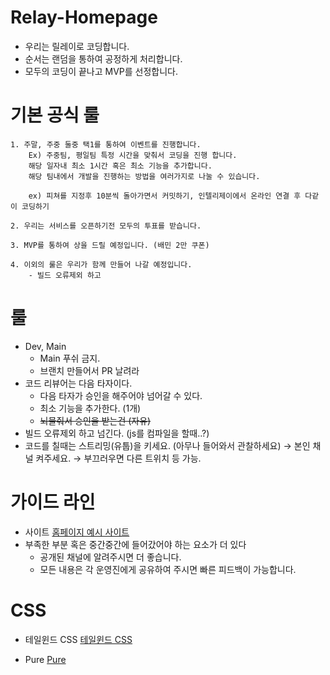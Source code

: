 # Relay-Homepage
- 우리는 릴레이로 코딩합니다.
- 순서는 랜덤을 통하여 공정하게 처리합니다.
- 모두의 코딩이 끝나고 MVP를 선정합니다.

# 기본 공식 룰
```
1. 주말, 주중 둘중 택1를 통하여 이벤트를 진행합니다.
	Ex) 주중팀, 평일팀 특정 시간을 맞춰서 코딩을 진행 합니다.
	해당 일자내 최소 1시간 혹은 최소 기능을 추가합니다.
	해당 팀내에서 개발을 진행하는 방법을 여러가지로 나눌 수 있습니다.

	ex) 피쳐를 지정후 10분씩 돌아가면서 커밋하기, 인텔리제이에서 온라인 연결 후 다같이 코딩하기

2. 우리는 서비스를 오픈하기전 모두의 투표를 받습니다.

3. MVP를 통하여 상을 드릴 예정입니다. (배민 2만 쿠폰)

4. 이외의 룰은 우리가 함께 만들어 나갈 예정입니다.
	- 빌드 오류제외 하고
```

# 룰

- Dev, Main
    - Main 푸쉬 금지.
    - 브랜치 만들어서 PR 날려라
- 코드 리뷰어는 다음 타자이다.
    - 다음 타자가 승인을 해주어야 넘어갈 수 있다.
    - 최소 기능을 추가한다. (1개)
    - ~~뇌물줘서 승인을 받는건 (자유)~~
- 빌드 오류제외 하고 넘긴다. (js를 컴파일을 할때..?)
- 코드를 칠때는 스트리밍(유툽)을 키세요.
(아무나 들어와서 관찰하세요)
→ 본인 채널 켜주세요.
→ 부끄러우면 다른 트위치 등 가능.


# 가이드 라인

- 사이트
[홈페이지 예시 사이트](https://sites.google.com/view/ausg-4th/)
- 부족한 부분 혹은 중간중간에 들어갔어야 하는 요소가 더 있다
    - 공개된 채널에 알려주시면 더 좋습니다.
    - 모든 내용은 각 운영진에게 공유하여 주시면 빠른 피드백이 가능합니다.

# CSS

- 테일윈드 CSS
    [테일윈드 CSS](https://tailwindcss.com/)

- Pure
    [Pure](https://purecss.io/)
